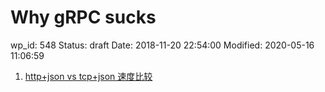 # Why gRPC sucks


wp_id: 548
Status: draft
Date: 2018-11-20 22:54:00
Modified: 2020-05-16 11:06:59


1. [http+json vs tcp+json 速度比较](https://medium.com/@tlhunter/is-it-time-to-replace-rest-with-rpc-1304379456a2)